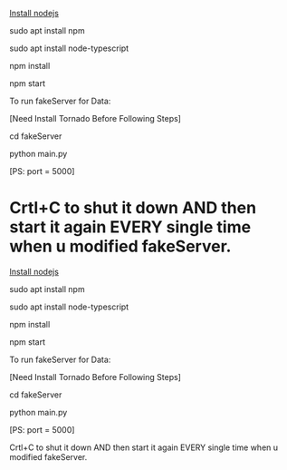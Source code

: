 [Install nodejs](https://nodejs.org/en/download/package-manager/#debian-and-ubuntu-based-linux-distributions)

sudo apt install npm

sudo apt install node-typescript

npm install

npm start



To run fakeServer for Data:

[Need Install Tornado Before Following Steps]

cd fakeServer

python main.py

[PS: port = 5000]

Crtl+C to shut it down AND then start it again EVERY single time when u modified fakeServer.
=======
[Install nodejs](https://nodejs.org/en/download/package-manager/#debian-and-ubuntu-based-linux-distributions)  

sudo apt install npm

sudo apt install node-typescript

npm install

npm start



To run fakeServer for Data:

[Need Install Tornado Before Following Steps]

cd fakeServer

python main.py

[PS: port = 5000]

Crtl+C to shut it down AND then start it again EVERY single time when u modified fakeServer.

